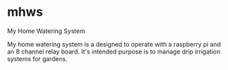 # mhws
My Home Watering System

My home watering system is a designed to operate with a raspberry pi and an 8 channel relay board. It's intended purpose is to manage drip irrigation systems for gardens.
